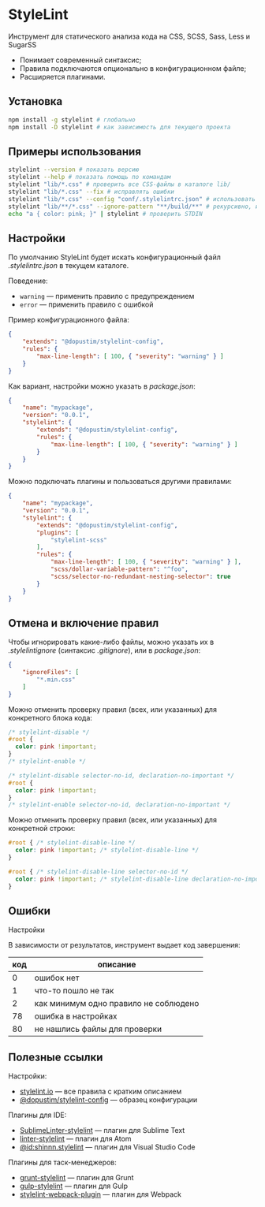 
# StyleLint

Инструмент для статического анализа кода на CSS, SCSS, Sass, Less и SugarSS

- Понимает современный синтаксис;
- Правила подключаются опционально в конфигурационном файле;
- Расширяется плагинами.

## Установка

```sh
npm install -g stylelint # глобально
npm install -D stylelint # как зависимость для текущего проекта
```

## Примеры использования

```sh
stylelint --version # показать версию
stylelint --help # показать помощь по командам
stylelint "lib/*.css" # проверить все CSS-файлы в каталоге lib/
stylelint "lib/*.css" --fix # исправлять ошибки
stylelint "lib/*.css" --config "conf/.stylelintrc.json" # использовать указанный конфиг
stylelint "lib/**/*.css" --ignore-pattern "**/build/**" # рекурсивно, исключить build
echo "a { color: pink; }" | stylelint # проверить STDIN
```

## Настройки

По умолчанию StyleLint будет искать конфигурационный файл *.stylelintrc.json* в текущем каталоге.

Поведение:

- `warning` — применить правило с предупреждением
- `error` — применить правило с ошибкой

Пример конфигурационного файла:

```json
{
    "extends": "@dopustim/stylelint-config",
    "rules": {
        "max-line-length": [ 100, { "severity": "warning" } ]
    }
}
```

Как вариант, настройки можно указать в *package.json*:

```json
{
    "name": "mypackage",
    "version": "0.0.1",
    "stylelint": {
        "extends": "@dopustim/stylelint-config",
        "rules": {
            "max-line-length": [ 100, { "severity": "warning" } ]
        }
    }
}
```

Можно подключать плагины и пользоваться другими правилами:

```json
{
    "name": "mypackage",
    "version": "0.0.1",
    "stylelint": {
        "extends": "@dopustim/stylelint-config",
        "plugins": [
            "stylelint-scss"
        ],
        "rules": {
            "max-line-length": [ 100, { "severity": "warning" } ],
            "scss/dollar-variable-pattern": "^foo",
            "scss/selector-no-redundant-nesting-selector": true
        }
    }
}
```

## Отмена и включение правил

Чтобы игнорировать какие-либо файлы, можно указать их в *.stylelintignore* (синтаксис *.gitignore*), или в *package.json*:

```json
{
    "ignoreFiles": [
        "*.min.css"
    ]
}
```

Можно отменить проверку правил (всех, или указанных) для конкретного блока кода:

```css
/* stylelint-disable */
#root {
  color: pink !important;
}
/* stylelint-enable */

/* stylelint-disable selector-no-id, declaration-no-important */
#root {
  color: pink !important;
}
/* stylelint-enable selector-no-id, declaration-no-important */
```

Можно отменить проверку правил (всех, или указанных) для конкретной строки:

```css
#root { /* stylelint-disable-line */
  color: pink !important; /* stylelint-disable-line */
}

#root { /* stylelint-disable-line selector-no-id */
  color: pink !important; /* stylelint-disable-line declaration-no-important */
}
```

## Ошибки

Настройки

В зависимости от результатов, инструмент выдает код завершения:

| код | описание                              |
| --- | ------------------------------------- |
|  0  | ошибок нет                            |
|  1  | что-то пошло не так                   |
|  2  | как минимум одно правило не соблюдено |
| 78  | ошибка в настройках                   |
| 80  | не нашлись файлы для проверки         |

## Полезные ссылки

Настройки:

- [stylelint.io](https://stylelint.io/user-guide/rules/) — все правила с кратким описанием
- [@dopustim/stylelint-config](https://github.com/dopustim/stylelint-config) — образец конфигурации

Плагины для IDE:

- [SublimeLinter-stylelint](https://packagecontrol.io/packages/SublimeLinter-stylelint) — плагин для Sublime Text
- [linter-stylelint](https://atom.io/packages/linter-stylelint) — плагин для Atom
- [@id:shinnn.stylelint](https://marketplace.visualstudio.com/items?itemName=shinnn.stylelint) — плагин для Visual Studio Code

Плагины для таск-менеджеров:

- [grunt-stylelint](https://www.npmjs.com/package/grunt-stylelint) — плагин для Grunt
- [gulp-stylelint](https://www.npmjs.com/package/gulp-stylelint) — плагин для Gulp
- [stylelint-webpack-plugin](https://www.npmjs.com/package/stylelint-webpack-plugin) — плагин для Webpack
